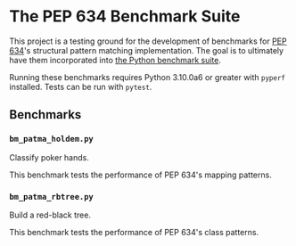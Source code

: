 The PEP 634 Benchmark Suite
===========================

This project is a testing ground for the development of benchmarks for
[PEP 634](https://www.python.org/dev/peps/pep-0634)'s structural pattern
matching implementation.  The goal is to ultimately have them incorporated into
[the Python benchmark suite](https://github.com/python/pyperformance).

Running these benchmarks requires Python 3.10.0a6 or greater with `pyperf`
installed.  Tests can be run with `pytest`.


Benchmarks
----------

### `bm_patma_holdem.py`

Classify poker hands.

This benchmark tests the performance of PEP 634's mapping patterns.


### `bm_patma_rbtree.py`

Build a red-black tree.

This benchmark tests the performance of PEP 634's class patterns.
